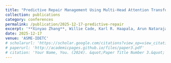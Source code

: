 ```yaml
---
title: "Predictive Repair Management Using Multi-Head Attention Transformer and Online Learning"
collection: publications
category: conferences
permalink: /publication/2025-12-17-predictive-repair
excerpt: '**Xinyao Zhang**, Willie Cade, Karl R. Haapala, Arun Natarajan, Sara Behdad'
date: 2025-12-17
venue: 'ASME-IDETC'
# scholarurl: 'https://scholar.google.com/citations?view_op=view_citation&hl=en&user=TdLKY9UAAAAJ&sortby=pubdate&citation_for_view=TdLKY9UAAAAJ:P5F9QuxV20EC'
# paperurl: 'http://academicpages.github.io/files/paper3.pdf'
# citation: 'Your Name, You. (2024). &quot;Paper Title Number 3.&quot; <i>GitHub Journal of Bugs</i>. 1(3).'
---
```


